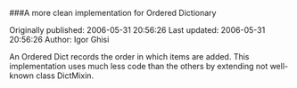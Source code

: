 ###A more clean implementation for Ordered Dictionary

Originally published: 2006-05-31 20:56:26
Last updated: 2006-05-31 20:56:26
Author: Igor Ghisi

An Ordered Dict records the order in which items are added. This implementation uses much less code than the others by extending not well-known class DictMixin.